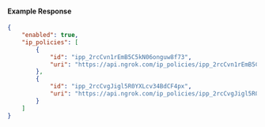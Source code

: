 <!-- Code generated for API Clients. DO NOT EDIT. -->

#### Example Response

```json
{
	"enabled": true,
	"ip_policies": [
		{
			"id": "ipp_2rcCvn1rEmB5C5kN06onguw8f73",
			"uri": "https://api.ngrok.com/ip_policies/ipp_2rcCvn1rEmB5C5kN06onguw8f73"
		},
		{
			"id": "ipp_2rcCvgJigl5R0YXLcv34BdCF4px",
			"uri": "https://api.ngrok.com/ip_policies/ipp_2rcCvgJigl5R0YXLcv34BdCF4px"
		}
	]
}
```
